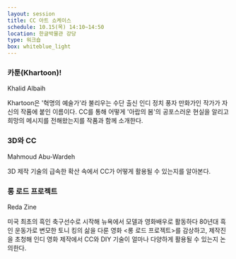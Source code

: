 ```yaml
---
layout: session
title: CC 아트 쇼케이스
schedule: 10.15(목) 14:10~14:50
location: 한글박물관 강당
type: 워크숍
box: whiteblue_light
---
```


### 카툰(Khartoon)!

Khalid Albaih

Khartoon은 '혁명의 예술가'라 불리우는 수단 출신 인디 정치 풍자 만화가인 작가가 자신의 작품에 붙인 이름이다. CC를 통해 어떻게 '아랍의 봄'의 공포스러운 현실을 알리고 희망의 메시지를 전해왔는지를 작품과 함께 소개한다.

### 3D와 CC

Mahmoud Abu-Wardeh

3D 제작 기술의 급속한 확산 속에서 CC가 어떻게 활용될 수 있는지를 알아본다.

### 롱 로드 프로젝트

Reda Zine

미국 최초의 흑인 축구선수로 시작해 뉴욕에서 모델과 영화배우로 활동하다 80년대 흑인 운동가로 변모한 토니 킹의 삶을 다룬 영화 &lt;롱 로드 프로젝트&gt;를 감상하고, 제작진을 초청해 인디 영화 제작에서 CC와 DIY 기술이 얼마나 다양하게 활용될 수 있는지 논의한다. 


